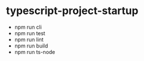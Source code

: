 # typescript-project-startup

* npm run cli
* npm run test
* npm run lint
* npm run build
* npm run ts-node <filename>
